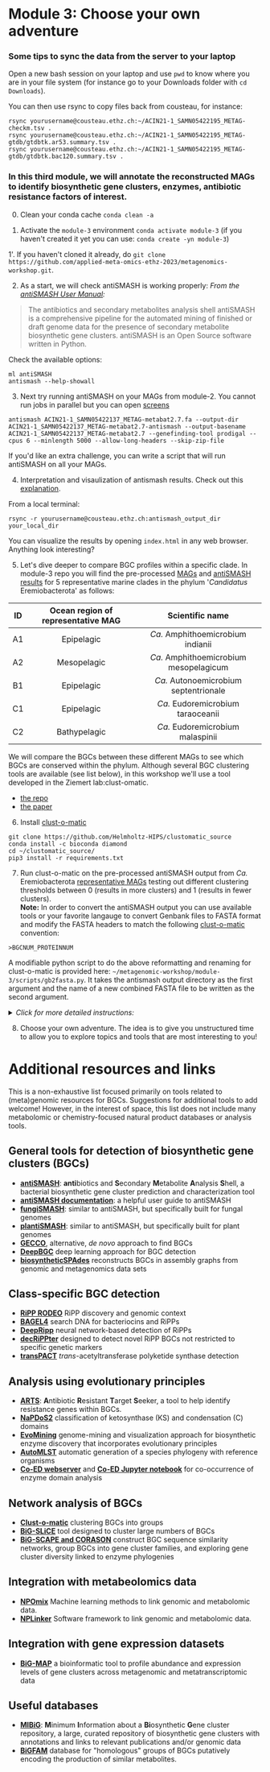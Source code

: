 # Module 3: Choose your own adventure


### Some tips to sync the data from the server to your laptop

Open a new bash session on your laptop and use `pwd` to know where you are in your file system (for instance go to your Downloads folder with `cd Downloads`).

You can then use rsync to copy files back from cousteau, for instance:

```
rsync yourusername@cousteau.ethz.ch:~/ACIN21-1_SAMN05422195_METAG-checkm.tsv .
rsync yourusername@cousteau.ethz.ch:~/ACIN21-1_SAMN05422195_METAG-gtdb/gtdbtk.ar53.summary.tsv .
rsync yourusername@cousteau.ethz.ch:~/ACIN21-1_SAMN05422195_METAG-gtdb/gtdbtk.bac120.summary.tsv .
```


### In this third module, we will annotate the reconstructed MAGs to identify biosynthetic gene clusters, enzymes, antibiotic resistance factors of interest. 

0. Clean your conda cache
```conda clean -a```

1. Activate the ```module-3``` environment ```conda activate module-3``` (if you haven't created it yet you can use: ```conda create -yn module-3```)

1'. If you haven't cloned it already, do `git clone https://github.com/applied-meta-omics-ethz-2023/metagenomics-workshop.git`.

2. As a start, we will check antiSMASH is working properly:
*From the [antiSMASH User Manual](https://docs.antismash.secondarymetabolites.org/#):*

>The antibiotics and secondary metabolites analysis shell antiSMASH is a comprehensive pipeline for the automated mining of finished or draft genome data for the presence of secondary metabolite biosynthetic gene clusters. antiSMASH is an Open Source software written in Python.

Check the available options:
```
ml antiSMASH
antismash --help-showall 
```
3. Next try running antiSMASH on your MAGs from module-2. You cannot run jobs in parallel but you can open [screens](https://kb.iu.edu/d/acuy)
```
antismash ACIN21-1_SAMN05422137_METAG-metabat2.7.fa --output-dir ACIN21-1_SAMN05422137_METAG-metabat2.7-antismash --output-basename ACIN21-1_SAMN05422137_METAG-metabat2.7 --genefinding-tool prodigal --cpus 6 --minlength 5000 --allow-long-headers --skip-zip-file
```
If you'd like an extra challenge, you can write a script that will run antiSMASH on all your MAGs.

4. Interpretation and visaulization of antismash results. Check out this [explanation](https://docs.antismash.secondarymetabolites.org/understanding_output/). 

From a local terminal:
```
rsync -r yourusername@cousteau.ethz.ch:antismash_output_dir your_local_dir
```
You can visualize the results by opening ```index.html``` in any web browser. Anything look interesting? 

5. Let's dive deeper to compare BGC profiles within a specific clade. In module-3 repo you will find the pre-processed [MAGs](https://github.com/applied-meta-omics-ethz-2023/metagenomics-workshop/tree/main/module-3/data/eremio_rep_mags) and [antiSMASH results](https://github.com/applied-meta-omics-ethz-2023/metagenomics-workshop/tree/main/module-3/data/eremio_antismash_gbk_output/) for 5 representative marine clades in the phylum '*Candidatus* Eremiobacterota' as follows:

|ID|Ocean region of representative MAG|Scientific name|
|:---:|:------------:|:----------:|
|A1|Epipelagic|*Ca.* Amphithoemicrobium indianii|
|A2|Mesopelagic|*Ca.* Amphithoemicrobium mesopelagicum|
|B1|Epipelagic|*Ca.* Autonoemicrobium septentrionale|
|C1|Epipelagic|*Ca.* Eudoremicrobium taraoceanii|
|C2|Bathypelagic|*Ca.* Eudoremicrobium malaspinii|

We will compare the BGCs between these different MAGs to see which BGCs are conserved within the phylum. Although several BGC clustering tools are available (see list below), in this workshop we'll use a tool developed in the Ziemert lab:clust-omatic.

* [the repo](https://github.com/Helmholtz-HIPS/clustomatic_source)
* [the paper](https://www.nature.com/articles/s41564-022-01110-2)

6. Install [clust-o-matic](https://github.com/Helmholtz-HIPS/clustomatic_source)
```
git clone https://github.com/Helmholtz-HIPS/clustomatic_source
conda install -c bioconda diamond
cd ~/clustomatic_source/
pip3 install -r requirements.txt
```

7. Run clust-o-matic on the pre-processed antiSMASH output from *Ca.* Eremiobacterota [representative MAGs](https://github.com/applied-meta-omics-ethz-2023/metagenomics-workshop/tree/main/module-3/data/eremio_antismash_gbk_output/)  testing out different clustering thresholds between 0 (results in more clusters) and 1 (results in fewer clusters). <br>
**Note:** In order to convert the antiSMASH output you can use available tools or your favorite langauge to convert Genbank files to FASTA format and modify the FASTA headers to match the following [clust-o-matic](https://github.com/Helmholtz-HIPS/clustomatic_source) convention: 
```
>BGCNUM_PROTEINNUM
```
A modifiable python script to do the above reformatting and renaming for clust-o-matic is provided here: ```~/metagenomic-workshop/module-3/scripts/gb2fasta.py```. It takes the antismash output directory as the first argument and the name of a new combined FASTA file to be written as the second argument.

<details>
<summary><i>Click for more detailed instructions:</I></summary>
 
From your user directory when you login: <br>
 
```
cd ~/metagenomics-workshop/module-3/
python3 scripts/gb2fasta.py data/eremio_antismash_gbk_output/ ~/clustomatic_source/gb2fasta_output.fasta
cd ~/clustomatic_source/
python3 clustomatic.py gb2fasta_output.fasta 0.95 > clustomatic_output.txt
less clustomatic_output.txt
```  
On your local terminal: <br>
```
scp -r yourusername@cousteau.ethz.ch:clustomatic_source/clustomatic_output.txt your_local_dir
```
Open the file in your preferred program and visualize results e.g., as a heatmap.
</details>

8. Choose your own adventure. The idea is to give you unstructured time to allow you to explore topics and tools that are most interesting to you!

# Additional resources and links
This is a non-exhaustive list focused primarily on tools related to (meta)genomic resources for BGCs. Suggestions for additional tools to add welcome! However, in the interest of space, this list does not include many metabolomic or chemistry-focused natural product databases or analysis tools. 

## General tools for detection of biosynthetic gene clusters (BGCs)
- **[antiSMASH](https://antismash.secondarymetabolites.org/#!/start)**: **anti**biotics and **S**econdary **M**etabolite **A**nalysis **S**hell, a bacterial biosynthetic gene cluster prediction and characterization tool
- **[antiSMASH documentation](https://docs.antismash.secondarymetabolites.org/)**: a helpful user guide to antiSMASH
- **[fungiSMASH](https://fungismash.secondarymetabolites.org/#!/start)**: similar to antiSMASH, but specifically built for fungal genomes
- **[plantiSMASH](http://plantismash.secondarymetabolites.org/)**: similar to antiSMASH, but specifically built for plant genomes
- **[GECCO](https://gecco.embl.de)**, alternative, *de novo* approach to find BGCs 
- **[DeepBGC](https://github.com/Merck/deepbgc)** deep learning approach for BGC detection
- **[biosyntheticSPAdes](https://cab.spbu.ru/software/biosyntheticspades/)** reconstructs BGCs in assembly graphs from genomic and metagenomics data sets

## Class-specific BGC detection
- **[RiPP RODEO](https://ripp.rodeo/index.html)** RiPP discovery and genomic context
- **[BAGEL4](https://github.com/annejong/BAGEL4)** search DNA for bacteriocins and RiPPs
- **[DeepRipp](http://deepripp.magarveylab.ca)** neural network-based detection of RiPPs
- **[decRiPPter](https://github.com/Alexamk/decRiPPter)** designed to detect novel RiPP BGCs not restricted to specific genetic markers
- **[transPACT](https://github.com/chevrm/transPACT)** *trans*-acetyltransferase polyketide synthase detection

## Analysis using evolutionary principles
- **[ARTS](http://arts.ziemertlab.com/)**: **A**ntibiotic **R**esistant **T**arget **S**eeker, a tool to help identify resistance genes within BGCs.
- **[NaPDoS2](https://npdomainseeker.sdsc.edu/napdos2/napdos_home_v2.html)** classification of ketosynthase (KS) and condensation (C) domains 
- **[EvoMining](https://github.com/nselem/EvoMining/wiki)** genome-mining and visualization approach for biosynthetic enzyme discovery that incorporates evolutionary principles
- **[AutoMLST](https://automlst.ziemertlab.com)** automatic generation of a species phylogeny with reference organisms
- **[Co-ED webserver](http://enzyme-analysis.org)** and **[Co-ED Jupyter notebook](https://github.com/tderond/CO-ED)** for co-occurrence of enzyme domain analysis

## Network analysis of BGCs
- **[Clust-o-matic](https://github.com/Helmholtz-HIPS/clustomatic_source)** clustering BGCs into groups
- **[BiG-SLiCE](https://github.com/medema-group/bigslice)**  tool designed to cluster large numbers of BGCs
- **[BiG-SCAPE and CORASON](https://bigscape-corason.secondarymetabolites.org/index.html)** construct BGC sequence similarity networks, group BGCs into gene cluster families, and exploring gene cluster diversity linked to enzyme phylogenies

## Integration with metabeolomics data
- **[NPOmix](https://github.com/tiagolbiotech/NPOmix_python)** Machine learning methods to link genomic and metabolomic data.
- **[NPLinker](https://journals.plos.org/ploscompbiol/article?id=10.1371/journal.pcbi.1008920)** Software framework to link genomic and metabolomic data.


## Integration with gene expression datasets
- **[BiG-MAP](https://github.com/medema-group/BiG-MAP)** a bioinformatic tool to profile abundance and expression levels of gene clusters across metagenomic and metatranscriptomic data


## Useful databases
- **[MIBiG](https://mibig.secondarymetabolites.org/)**: **M**inimum **I**nformation about a **Bi**osynthetic **G**ene cluster repository, a large, curated repository of biosynthetic gene clusters with annotations and links to relevant publications and/or genomic data
- **[BiGFAM](https://bigfam.bioinformatics.nl/home)** database for "homologous" groups of BGCs putatively encoding the production of similar metabolites.

